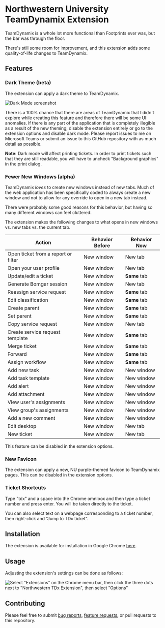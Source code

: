 # Northwestern University TeamDynamix Extension
TeamDynamix is a whole lot more functional than Footprints ever was, but the bar was through the floor.

There's still some room for improvement, and this extension adds some quality-of-life changes to TeamDynamix.

## Features

### Dark Theme (beta)
The extension can apply a dark theme to TeamDynamix. 

![Dark Mode screenshot](https://user-images.githubusercontent.com/5050363/207781780-dff86177-9ddc-4fa1-a22e-274ea539d4fe.jpg)


There is a 100% chance that there are areas of TeamDynamix that I didn't explore while creating this feature 
and therefore there will be some UI anomalies. If there is any part of the application that is completely illegible as a result of the new theming, disable the
extension entirely or go to the extension options and disable dark mode. Please report issues to me on Microsoft Teams or submit an issue to this GitHub 
repository with as much detail as possible.

**Note:** Dark mode will affect printing tickets. In order to print tickets such that they are still readable, you will have to uncheck "Background graphics" in the print dialog.

### Fewer New Windows (alpha)
TeamDynamix _loves_ to create new windows instead of new tabs. Much of the web application has been specifically 
coded to always create a new window and not to allow for any override to open in a new tab instead.

There were probably some good reasons for this behavior, but having so many different windows can feel cluttered.

The extension makes the following changes to what opens in new windows vs. new tabs vs. the current tab.

| **Action** | **Behavior Before** | **Behavior Now** |
| --- | --- | --- |
| Open ticket from a report or filter | New window | New tab |
| Open your user profile | New window | New tab |
| Update/edit a ticket | New window | **Same** tab |
| Generate Bomgar session | New window | New tab |
| Reassign service request | New window | **Same** tab |
| Edit classification | New window | **Same** tab | 
| Create parent | New window | **Same** tab | 
| Set parent | New window | **Same** tab |
| Copy service request | New window | New tab |
| Create service request template | New window | **Same** tab |
| Merge ticket | New window | **Same** tab |
| Forward | New window | **Same** tab |
| Assign workflow | New window | **Same** tab |
| Add new task | New window | New window |
| Add task template | New window | New window |
| Add alert | New window | New window |
| Add attachment | New window | New window |
| View user's assignments | New window | New window |
| View group's assignments | New window | New window |
| Add a new comment | New window | New window |
| Edit desktop | New window | New tab |
| New ticket | New window | New tab |

This feature can be disabled in the extension options.

### New Favicon
The extension can apply a new, NU purple-themed favicon to TeamDynamix pages. This can be disabled in the extension options.

### Ticket Shortcuts
Type "tdx" and a space into the Chrome omnibox and then type a ticket number and press enter. You will be taken directly to the ticket.

You can also select text on a webpage corresponding to a ticket number, then right-click and "Jump to TDx ticket".

## Installation
The extension is available for installation in Google Chrome [here](#).

## Usage
Adjusting the extension's settings can be done as follows:

![Select "Extensions" on the Chrome menu bar, then click the three dots next to "Northwestern TDx Extension", then select "Options"](https://user-images.githubusercontent.com/5050363/207781300-6a33936d-80b8-4603-886a-11fc5082b9bd.png)


## Contributing
Please feel free to submit [bug reports](https://github.com/scolton99/tdx-extension/issues), [feature requests](https://github.com/scolton99/tdx-extension/issues), or pull requests to this repository.

